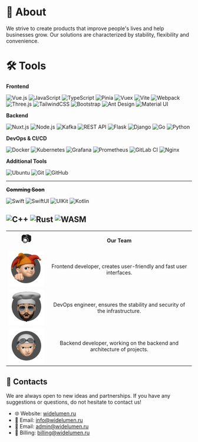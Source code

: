 # 🏢 About
We strive to create products that improve people's lives and help businesses grow. Our solutions are characterized by stability, flexibility and convenience.

# 🛠️ Tools  

**Frontend**  

![Vue.js](https://img.shields.io/badge/-Vue.js-4FC08D?logo=vue.js&logoColor=white&style=for-the-badge)
![JavaScript](https://img.shields.io/badge/-JavaScript-F7DF1E?logo=javascript&logoColor=black&style=for-the-badge)
![TypeScript](https://img.shields.io/badge/-TypeScript-007ACC?logo=typescript&logoColor=white&style=for-the-badge)
![Pinia](https://img.shields.io/badge/-Pinia-FFD700?logo=pinia&logoColor=black&style=for-the-badge)
![Vuex](https://img.shields.io/badge/-Vuex-41B883?logo=vue.js&logoColor=white&style=for-the-badge)
![Vite](https://img.shields.io/badge/-Vite-646CFF?logo=vite&logoColor=white&style=for-the-badge)
![Webpack](https://img.shields.io/badge/-Webpack-8DD6F9?logo=webpack&logoColor=black&style=for-the-badge)
![Three.js](https://img.shields.io/badge/-Three.js-000000?logo=three.js&logoColor=white&style=for-the-badge)
![TailwindCSS](https://img.shields.io/badge/-TailwindCSS-06B6D4?logo=tailwind-css&logoColor=white&style=for-the-badge)
![Bootstrap](https://img.shields.io/badge/-Bootstrap-7952B3?logo=bootstrap&logoColor=white&style=for-the-badge)
![Ant Design](https://img.shields.io/badge/-Ant%20Design-0170FE?logo=ant-design&logoColor=white&style=for-the-badge)
![Material UI](https://img.shields.io/badge/-Material%20UI-0081CB?logo=mui&logoColor=white&style=for-the-badge)

**Backend**  

![Nuxt.js](https://img.shields.io/badge/-Nuxt.js-00DC82?logo=nuxt.js&logoColor=white&style=for-the-badge)
![Node.js](https://img.shields.io/badge/-Node.js-339933?logo=node.js&logoColor=white&style=for-the-badge)
![Kafka](https://img.shields.io/badge/-Kafka-231F20?logo=apachekafka&logoColor=white&style=for-the-badge)
![REST API](https://img.shields.io/badge/REST-FF6F00?style=for-the-badge&logo=api&logoColor=white)
![Flask](https://img.shields.io/badge/-Flask-000000?logo=flask&logoColor=white&style=for-the-badge)
![Django](https://img.shields.io/badge/-Django-092E20?logo=django&logoColor=white&style=for-the-badge)
![Go](https://img.shields.io/badge/-Go-00ADD8?logo=go&logoColor=white&style=for-the-badge)
![Python](https://img.shields.io/badge/-Python-3776AB?logo=python&logoColor=white&style=for-the-badge)

**DevOps & CI/CD**  

![Docker](https://img.shields.io/badge/-Docker-2496ED?logo=docker&logoColor=white&style=for-the-badge)
![Kubernetes](https://img.shields.io/badge/-Kubernetes-326CE5?logo=kubernetes&logoColor=white&style=for-the-badge)
![Grafana](https://img.shields.io/badge/-Grafana-F46800?logo=grafana&logoColor=white&style=for-the-badge)
![Prometheus](https://img.shields.io/badge/-Prometheus-E6522C?logo=prometheus&logoColor=white&style=for-the-badge)
![GitLab CI](https://img.shields.io/badge/-GitLab%20CI-FCA121?logo=gitlab&logoColor=white&style=for-the-badge)
![Nginx](https://img.shields.io/badge/-Nginx-269539?logo=nginx&logoColor=white&style=for-the-badge)  

**Additional Tools**  

![Ubuntu](https://img.shields.io/badge/-Ubuntu-E95420?logo=ubuntu&logoColor=white&style=for-the-badge)
![Git](https://img.shields.io/badge/-Git-F05032?logo=git&logoColor=white&style=for-the-badge)
![GitHub](https://img.shields.io/badge/-GitHub-181717?logo=github&logoColor=white&style=for-the-badge)

---
**~~Comming Soon~~**

![Swift](https://img.shields.io/badge/Swift-F05138?style=for-the-badge&logo=swift&logoColor=white)
![SwiftUI](https://img.shields.io/badge/SwiftUI-2563EB?style=for-the-badge&logo=swift&logoColor=white)
![UIKit](https://img.shields.io/badge/UIKit-2A8DFF?style=for-the-badge&logo=apple&logoColor=white)
![Kotlin](https://img.shields.io/badge/Kotlin-0095D5?style=for-the-badge&logo=kotlin&logoColor=white)

![C++](https://img.shields.io/badge/C++-00599C?style=for-the-badge&logo=c%2B%2B&logoColor=white)
![Rust](https://img.shields.io/badge/Rust-000000?style=for-the-badge&logo=rust&logoColor=white)
![WASM](https://img.shields.io/badge/WASM-654FF0?style=for-the-badge&logo=webassembly&logoColor=white)
---

<table>
  <tr>
    <td style="text-align: center;"><span style="font-size: 2em;">📷</span></td>
    <td style="text-align: center;"><strong>Our Team</strong></td>
  </tr>
  <tr>
    <td><img src="./Photo-1.png" alt="Ilya"></td>
    <td style="text-align: center;">Frontend developer, creates user-friendly and fast user interfaces.</td>
  </tr>
  <tr>
    <td><img src="./Photo-2.png" alt="Dima"></td>
    <td style="text-align: center;">DevOps engineer, ensures the stability and security of the infrastructure.</td>
  </tr>
  <tr>
    <td><img src="./Photo-3.png" alt="Anton"></td>
    <td style="text-align: center;">Backend developer, working on the backend and architecture of projects.</td>
  </tr>
</table>

## 🤝 Contacts
We are always open to new ideas and partnerships. If you have any suggestions or questions, do not hesitate to contact us!

- 🌐 Website: [widelumen.ru](https://widelumen.ru)
- 📧 Email: info@widelumen.ru
- 📧 Email: admin@widelumen.ru
- 📧 Billing: billing@widelumen.ru
